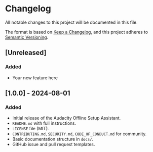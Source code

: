 # Changelog

All notable changes to this project will be documented in this file.

The format is based on [Keep a Changelog](https://keepachangelog.com/en/1.0.0/),
and this project adheres to [Semantic Versioning](https://semver.org/spec/v2.0.0.html).

## [Unreleased]

### Added
- Your new feature here

## [1.0.0] - 2024-08-01

### Added
- Initial release of the Audacity Offline Setup Assistant.
- `README.md` with full instructions.
- `LICENSE` file (MIT).
- `CONTRIBUTING.md`, `SECURITY.md`, `CODE_OF_CONDUCT.md` for community.
- Basic documentation structure in `docs/`.
- GitHub issue and pull request templates. 